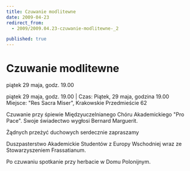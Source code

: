 ```yaml
---
title: Czuwanie modlitewne
date: 2009-04-23
redirect_from: 
  - 2009/2009.04.23-czuwanie-modlitewne-_2

published: true
---
```




# Czuwanie modlitewne

<time>piątek 29 maja, godz. 19.00</time>

piątek 29 maja, godz. 19.00 | 
Czas: Piątek, 29 maja, godzina 19.00
Miejsce:&nbsp;"Res Sacra Miser", Krakowskie Przedmieście 62

Czuwanie&nbsp;przy śpiewie Międzyuczelnianego Chóru Akademickiego "Pro Pace".
Swoje świadectwo wygłosi Bernard Marguerit.


Żądnych przeżyć duchowych
serdecznie zapraszamy




Duszpasterstwo Akademickie Studentów z Europy Wschodniej
wraz ze Stowarzyszeniem Frassatianum.


Po czuwaniu spotkanie przy herbacie w Domu Polonijnym. 


<!--{{json:{"created_date":"2009-04-23 15:32:33","publish_down":"0000-00-00 00:00:00","id":"751"}}}-->